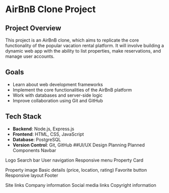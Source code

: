# AirBnB Clone Project

## Project Overview
This project is an AirBnB clone, which aims to replicate the core functionality of the popular vacation rental platform. It will involve building a dynamic web app with the ability to list properties, make reservations, and manage user accounts.

## Goals
- Learn about web development frameworks
- Implement the core functionalities of the AirBnB platform
- Work with databases and server-side logic
- Improve collaboration using Git and GitHub

## Tech Stack
- **Backend**: Node.js, Express.js
- **Frontend**: HTML, CSS, JavaScript
- **Database**: PostgreSQL
- **Version Control**: Git, GitHub
##UI/UX Design Planning
Planned Components
Navbar

Logo
Search bar
User navigation
Responsive menu
Property Card

Property image
Basic details (price, location, rating)
Favorite button
Responsive layout
Footer

Site links
Company information
Social media links
Copyright information
